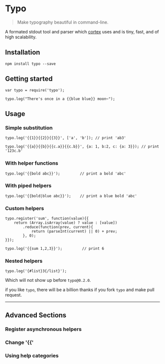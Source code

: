 # Typo

> Make typography beautiful in command-line.

A formated stdout tool and parser which [cortex](https://github.com/kaelzhang/cortex) uses and is tiny, fast, and of high scalability.

## Installation
    npm install typo --save
    
## Getting started

    var typo = require('typo');
    
    typo.log("There's once in a {{blue blue}} moon~");
    
## Usage

### Simple substitution

    typo.log('{{1}}{{2}}{{3}}', ['a', 'b']); // print 'ab3'
    
    typo.log('{{a}}{{b}}{{c.a}}{{c.b}}', {a: 1, b:2, c: {a: 3}}); // print '123c.b'
    
### With helper functions

    typo.log('{{bold abc}}');         // print a bold 'abc'
    
### With piped helpers

    typo.log('{{bold|blue abc}}');    // print a blue bold 'abc'
    
### Custom helpers

    typo.register('sum', function(value){{
        return (Array.isArray(value) ? value : [value])
            .reduce(function(prev, current){
                return (parseInt(current) || 0) + prev;
            }, 0);
    }});
    
    typo.log('{{sum 1,2,3}}');         // print 6
    
### Nested helpers

    typo.log('{#list}3{/list}');

Which will not show up before `typo@0.2.0`.

if you like `typo`, there will be a billion thanks if you fork `typo` and make pull request.

****

## Advanced Sections

### Register asynchronous helpers

### Change '{{'

### Using help categories
